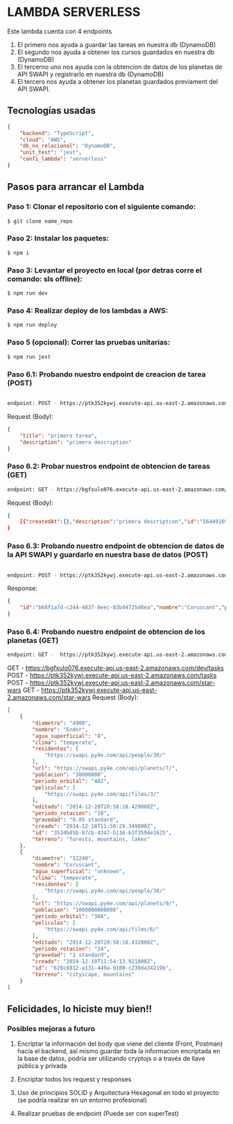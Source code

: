 # LAMBDA SERVERLESS

Este lambda cuenta con 4 endpoints
1. El primero nos ayuda a guardar las tareas en nuestra db (DynamoDB)
2. El segundo nos ayuda a obtener los cursos guardados en nuestra db (DynamoDB)
3. El tercerno uno nos ayuda con la obtencion de datos de los planetas de API SWAPI y registrarlo en nuestra db (DynamoDB)
4. El tercero nos ayuda a obtener los planetas guardados previament del API SWAPI.

## Tecnologías usadas

```json
{
    "backend": "TypeScript",
    "cloud": "AWS",
    "db_no_relacional": "DynamoDB",
    "unit_test": "jest",
    "confi_lambda": "serverless"
}
```

## Pasos para arrancar el Lambda

### Paso 1: Clonar el repositorio con el siguiente comando:
```
$ git clone name_repo
```

### Paso 2: Instalar los paquetes:
```
$ npm i
```

### Paso 3: Levantar el proyecto en local (por detras corre el comando: sls offline):
```
$ npm run dev
```

### Paso 4: Realizar deploy de los lambdas a AWS:
```
$ npm run deploy
```

### Paso 5 (opcional): Correr las pruebas unitarias:
```
$ npm run jest
```

### Paso 6.1: Probando nuestro endpoint de creacion de tarea (POST)
```bash

endpoint: POST - https://ptk352kywj.execute-api.us-east-2.amazonaws.com/tasks
```
Request (Body):
```json
{
    "title": "primera tarea",
    "description": "primera description"
}
```
### Paso 6.2: Probar nuestros endpoint de obtencion de tareas (GET)
```bash
endpoint: GET - https://bgfxulo076.execute-api.us-east-2.amazonaws.com/dev/tasks
```
Request (Body):
```json
{
    [{"createdAt":{},"description":"primera description","id":"56449169-1235-4607-abbd-2f9b37d81aa4","title":"primera tarea"},{"createdAt":{},"description":"primera description","id":"7f4e3a68-a4a1-40bc-8ff4-c14c0bf7b127","title":"primera tarea"}]
}
```
### Paso 6.3: Probando nuestro endpoint de obtencion de datos de la API SWAPI y guardarlo en nuestra base de datos (POST)
```bash

endpoint: POST - https://ptk352kywj.execute-api.us-east-2.amazonaws.com/star-wars
```
Response:
```json
{
    "id":"b68f1a7d-c244-4837-8eec-83b44725d8ea","nombre":"Coruscant","periodo_rotacion":"24","periodo_orbital":"368","diametro":"12240","clima":"temperate","gravedad":"1 standard","terreno":"cityscape, mountains","agua_superficial":"unknown","poblacion":"1000000000000","residentes":["https://swapi.py4e.com/api/people/34/"],"peliculas":["https://swapi.py4e.com/api/films/3/"],"creado":"2014-12-10T11:54:13.921000Z","editado":"2014-12-20T20:58:18.432000Z","url":"https://swapi.py4e.com/api/planets/9/"
}
```
### Paso 6.4: Probando nuestro endpoint de obtencion de los planetas (GET)
```bash
endpoint: GET -  https://ptk352kywj.execute-api.us-east-2.amazonaws.com/star-wars
```

  GET - https://bgfxulo076.execute-api.us-east-2.amazonaws.com/dev/tasks
  POST - https://ptk352kywj.execute-api.us-east-2.amazonaws.com/tasks
  POST - https://ptk352kywj.execute-api.us-east-2.amazonaws.com/star-wars
  GET - https://ptk352kywj.execute-api.us-east-2.amazonaws.com/star-wars
Request (Body):
```json
[
    {
        "diametro": "4900",
        "nombre": "Endor",
        "agua_superficial": "8",
        "clima": "temperate",
        "residentes": [
            "https://swapi.py4e.com/api/people/30/"
        ],
        "url": "https://swapi.py4e.com/api/planets/7/",
        "poblacion": "30000000",
        "periodo_orbital": "402",
        "peliculas": [
            "https://swapi.py4e.com/api/films/3/"
        ],
        "editado": "2014-12-20T20:58:18.429000Z",
        "periodo_rotacion": "18",
        "gravedad": "0.85 standard",
        "creado": "2014-12-10T11:50:29.349000Z",
        "id": "3534b45b-87cb-4347-b116-63f3594e1625",
        "terreno": "forests, mountains, lakes"
    },
    {
        "diametro": "12240",
        "nombre": "Coruscant",
        "agua_superficial": "unknown",
        "clima": "temperate",
        "residentes": [
            "https://swapi.py4e.com/api/people/34/"
        ],
        "url": "https://swapi.py4e.com/api/planets/9/",
        "poblacion": "1000000000000",
        "periodo_orbital": "368",
        "peliculas": [
            "https://swapi.py4e.com/api/films/6/"
        ],
        "editado": "2014-12-20T20:58:18.432000Z",
        "periodo_rotacion": "24",
        "gravedad": "1 standard",
        "creado": "2014-12-10T11:54:13.921000Z",
        "id": "628c8812-a131-449a-9100-c239da34219b",
        "terreno": "cityscape, mountains"
    }
]
```
## Felicidades, lo hiciste muy bien!!

### Posibles mejoras a futuro

1. Encriptar la información del body que viene del cliente (Front, Postman) hacía el backend, así mismo guardar toda la informacion encriptada en la base de datos, podría ser utilizando cryptojs o a través de llave pública y privada

2. Encriptar todos los request y responses

3. Uso de principios SOLID y Arquitectura Hexagonal en todo el proyecto (se podría realizar en un entorno profesional)

4. Realizar pruebas de endpoint (Puede ser con superTest)
